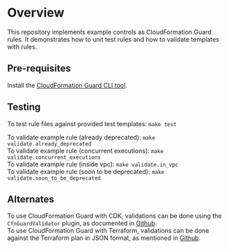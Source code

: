 # Overview
This repository implements example controls as CloudFormation Guard rules. It demonstrates how to unit test rules and how to validate templates with rules.

## Pre-requisites
Install the [CloudFormation Guard CLI tool](https://docs.aws.amazon.com/cfn-guard/latest/ug/setting-up.html).

## Testing
To test rule files against provided test templates: `make test`

To validate example rule (already deprecated): `make validate.already_deprecated`  
To validate example rule (concurrent executions): `make validate.concurrent_executions`  
To validate example rule (inside vpc): `make validate.in_vpc`  
To validate example rule (soon to be deprecated): `make validate.soon_to_be_deprecated`

## Alternates
To use CloudFormation Guard with CDK, validations can be done using the `CfnGuardValidator` plugin, as documented in [Github](https://github.com/cdklabs/cdk-validator-cfnguard).  
To use CloudFormation Guard with Terraform, validations can be done against the Terraform plan in JSON format, as mentioned in [Github](https://github.com/aws-cloudformation/cloudformation-guard).

